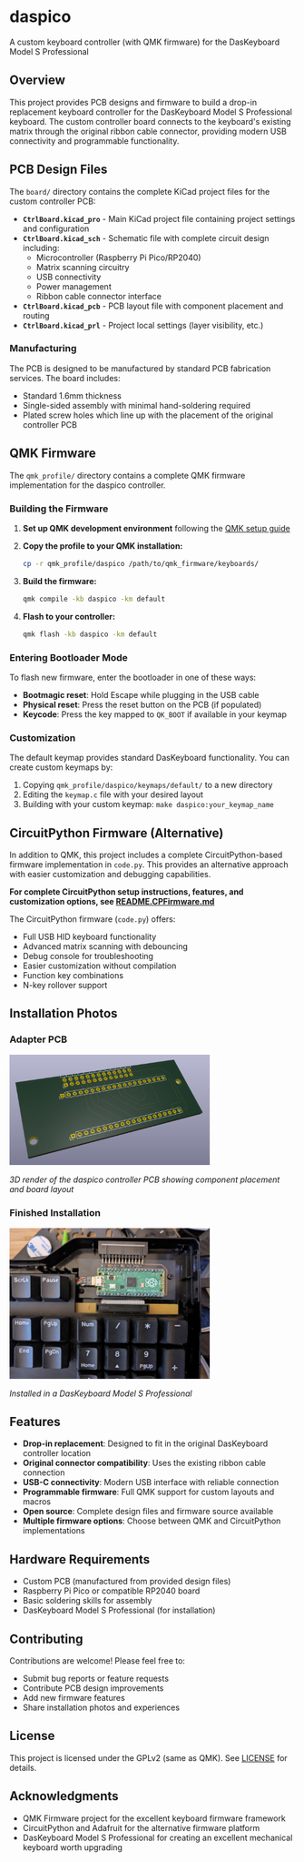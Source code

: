 # daspico

A custom keyboard controller (with QMK firmware) for the DasKeyboard Model S Professional

## Overview

This project provides PCB designs and firmware to build a drop-in replacement keyboard controller for the DasKeyboard Model S Professional keyboard. The custom controller board connects to the keyboard's existing matrix through the original ribbon cable connector, providing modern USB connectivity and programmable functionality.

## PCB Design Files

The `board/` directory contains the complete KiCad project files for the custom controller PCB:

- **`CtrlBoard.kicad_pro`** - Main KiCad project file containing project settings and configuration
- **`CtrlBoard.kicad_sch`** - Schematic file with complete circuit design including:
  - Microcontroller (Raspberry Pi Pico/RP2040) 
  - Matrix scanning circuitry
  - USB connectivity
  - Power management
  - Ribbon cable connector interface
- **`CtrlBoard.kicad_pcb`** - PCB layout file with component placement and routing
- **`CtrlBoard.kicad_prl`** - Project local settings (layer visibility, etc.)

### Manufacturing

The PCB is designed to be manufactured by standard PCB fabrication services. The board includes:
- Standard 1.6mm thickness
- Single-sided assembly with minimal hand-soldering required
- Plated screw holes which line up with the placement of the original controller PCB

## QMK Firmware

The `qmk_profile/` directory contains a complete QMK firmware implementation for the daspico controller.

### Building the Firmware

1. **Set up QMK development environment** following the [QMK setup guide](https://docs.qmk.fm/#/getting_started_build_tools)

2. **Copy the profile to your QMK installation:**
   ```bash
   cp -r qmk_profile/daspico /path/to/qmk_firmware/keyboards/
   ```

3. **Build the firmware:**
   ```bash
   qmk compile -kb daspico -km default
   ```

4. **Flash to your controller:**
   ```bash
   qmk flash -kb daspico -km default
   ```

### Entering Bootloader Mode

To flash new firmware, enter the bootloader in one of these ways:
- **Bootmagic reset**: Hold Escape while plugging in the USB cable
- **Physical reset**: Press the reset button on the PCB (if populated)
- **Keycode**: Press the key mapped to `QK_BOOT` if available in your keymap

### Customization

The default keymap provides standard DasKeyboard functionality. You can create custom keymaps by:
1. Copying `qmk_profile/daspico/keymaps/default/` to a new directory
2. Editing the `keymap.c` file with your desired layout
3. Building with your custom keymap: `make daspico:your_keymap_name`

## CircuitPython Firmware (Alternative)

In addition to QMK, this project includes a complete CircuitPython-based firmware implementation in `code.py`. This provides an alternative approach with easier customization and debugging capabilities.

**For complete CircuitPython setup instructions, features, and customization options, see [README.CPFirmware.md](README.CPFirmware.md)**

The CircuitPython firmware (`code.py`) offers:
- Full USB HID keyboard functionality
- Advanced matrix scanning with debouncing
- Debug console for troubleshooting
- Easier customization without compilation
- Function key combinations
- N-key rollover support

## Installation Photos

### Adapter PCB
<img src="images/board_rendered.png" alt="PCB Board Render" width="70%">

*3D render of the daspico controller PCB showing component placement and board layout*


### Finished Installation
<img src="images/installed.jpeg" alt="PCB Board Render" width="70%">

*Installed in a DasKeyboard Model S Professional*

## Features

- **Drop-in replacement**: Designed to fit in the original DasKeyboard controller location
- **Original connector compatibility**: Uses the existing ribbon cable connection
- **USB-C connectivity**: Modern USB interface with reliable connection
- **Programmable firmware**: Full QMK support for custom layouts and macros
- **Open source**: Complete design files and firmware source available
- **Multiple firmware options**: Choose between QMK and CircuitPython implementations

## Hardware Requirements

- Custom PCB (manufactured from provided design files)
- Raspberry Pi Pico or compatible RP2040 board
- Basic soldering skills for assembly
- DasKeyboard Model S Professional (for installation)

## Contributing

Contributions are welcome! Please feel free to:
- Submit bug reports or feature requests
- Contribute PCB design improvements
- Add new firmware features
- Share installation photos and experiences

## License

This project is licensed under the GPLv2 (same as QMK). See [LICENSE](LICENSE) for details.

## Acknowledgments

- QMK Firmware project for the excellent keyboard firmware framework
- CircuitPython and Adafruit for the alternative firmware platform
- DasKeyboard Model S Professional for creating an excellent mechanical keyboard worth upgrading
